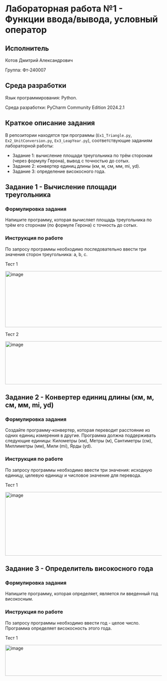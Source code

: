 # Лабораторная работа №1 - Функции ввода/вывода, условный оператор


## Исполнитель  
Котов Дмитрий Александрович 

Группа: Фт-240007


## Среда разработки
Язык программирования: Python.

Среда разработки: PyCharm Community Edition 2024.2.1


## Краткое описание задания
В репозитории находятся три программы (`Ex1_Triangle.py`, `Ex2_UnitConversion.py`, `Ex3_LeapYear.py`), соответствующие заданиям лабораторной работы:
- Задание 1: вычисление площади треугольника по трём сторонам (через формулу Герона), вывод с точностью до сотых.
- Задание 2: конвертер единиц длины (км, м, см, мм, mi, yd).
- Задание 3: определение високосного года.


## Задание 1 - Вычисление площади треугольника

### Формулировка задания
Напишите программу, которая вычисляет площадь треугольника по трём его сторонам (по формуле Герона) с точность до сотых.


### Инструкция по работе
По запросу программы необходимо последовательно ввести три значения сторон треугольника: a, b, c.

Тест 1

<img width="573" height="180" alt="image" src="https://github.com/user-attachments/assets/e769dd5e-7a88-4092-bfe0-de9d5482ce8a" />


Тест 2

<img width="830" height="138" alt="image" src="https://github.com/user-attachments/assets/1329d77a-b998-4848-bfd8-aa92bf847c88" />

## Задание 2 - Конвертер единиц длины (км, м, см, мм, mi, yd)

### Формулировка задания
Создайте программу-конвертер, которая переводит расстояние из одних единиц измерения в другие. Программа должна поддерживать следующие единицы: Километры (км), Метры (м), Сантиметры (см), Миллиметры (мм), Мили (mi), Ярды (yd).

### Инструкция по работе
По запросу программы необходимо ввести три значения: исходную единицу, целевую единицу и числовое значение для перевода.

Тест 1

<img width="736" height="204" alt="image" src="https://github.com/user-attachments/assets/bcffe96f-d3f6-466a-a8aa-a0390e87ba7a" />


## Задание 3 - Определитель високосного года

### Формулировка задания
Напишите программу, которая определяет, является ли введенный год
високосным.

### Инструкция по работе
По запросу программы необходимо ввести год - целое число. Программа определяет високосность этого года.


Тест 1

<img width="728" height="99" alt="image" src="https://github.com/user-attachments/assets/303a02f6-3cc6-434e-a0db-1c6205414f7c" />


